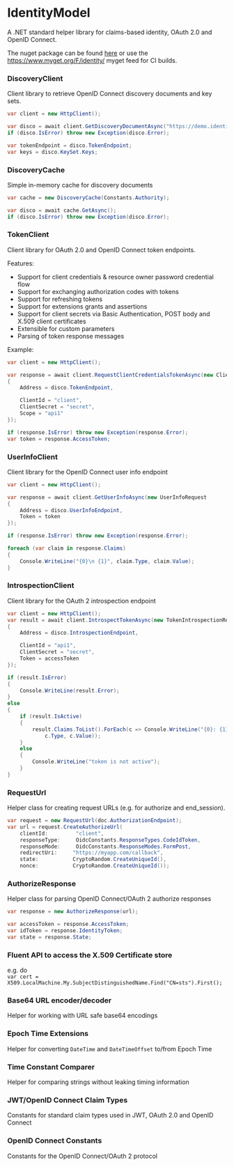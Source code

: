 # IdentityModel
A .NET standard helper library for claims-based identity, OAuth 2.0 and OpenID Connect.

The nuget package can be found [here](https://www.nuget.org/packages/IdentityModel/) or use the https://www.myget.org/F/identity/ myget feed for CI builds.

### DiscoveryClient
Client library to retrieve OpenID Connect discovery documents and key sets.

```csharp
var client = new HttpClient();

var disco = await client.GetDiscoveryDocumentAsync("https://demo.identityserver.io");
if (disco.IsError) throw new Exception(disco.Error);

var tokenEndpoint = disco.TokenEndpoint;
var keys = disco.KeySet.Keys;
```

### DiscoveryCache
Simple in-memory cache for discovery documents

```csharp
var cache = new DiscoveryCache(Constants.Authority);

var disco = await cache.GetAsync();
if (disco.IsError) throw new Exception(disco.Error);
```


### TokenClient
Client library for OAuth 2.0 and OpenID Connect token endpoints.

Features:

* Support for client credentials & resource owner password credential flow
* Support for exchanging authorization codes with tokens
* Support for refreshing tokens
* Support for extensions grants and assertions
* Support for client secrets via Basic Authentication, POST body and X.509 client certificates
* Extensible for custom parameters
* Parsing of token response messages

Example:
```csharp
var client = new HttpClient();

var response = await client.RequestClientCredentialsTokenAsync(new ClientCredentialsTokenRequest
{
    Address = disco.TokenEndpoint,

    ClientId = "client",
    ClientSecret = "secret",
    Scope = "api1"
});

if (response.IsError) throw new Exception(response.Error);
var token = response.AccessToken;
```

### UserInfoClient
Client library for the OpenID Connect user info endpoint

```csharp
var client = new HttpClient();

var response = await client.GetUserInfoAsync(new UserInfoRequest
{
    Address = disco.UserInfoEndpoint,
    Token = token
});

if (response.IsError) throw new Exception(response.Error);

foreach (var claim in response.Claims)
{
    Console.WriteLine("{0}\n {1}", claim.Type, claim.Value);
}
```

### IntrospectionClient
Client library for the OAuth 2 introspection endpoint

```csharp
var client = new HttpClient();
var result = await client.IntrospectTokenAsync(new TokenIntrospectionRequest
{
    Address = disco.IntrospectionEndpoint,

    ClientId = "api1",
    ClientSecret = "secret",
    Token = accessToken
});

if (result.IsError)
{
    Console.WriteLine(result.Error);
}
else
{
    if (result.IsActive)
    {
        result.Claims.ToList().ForEach(c => Console.WriteLine("{0}: {1}",
            c.Type, c.Value));
    }
    else
    {
        Console.WriteLine("token is not active");
    }
}
```

### RequestUrl
Helper class for creating request URLs (e.g. for authorize and end_session).

```csharp
var request = new RequestUrl(doc.AuthorizationEndpoint);
var url = request.CreateAuthorizeUrl(
    clientId:         "client",
    responseType:     OidcConstants.ResponseTypes.CodeIdToken,
    responseMode:     OidcConstants.ResponseModes.FormPost,
    redirectUri:     "https://myapp.com/callback",
    state:           CryptoRandom.CreateUniqueId(),
    nonce:           CryptoRandom.CreateUniqueId());
```

### AuthorizeResponse
Helper class for parsing OpenID Connect/OAuth 2 authorize responses

```csharp
var response = new AuthorizeResponse(url);

var accessToken = response.AccessToken;
var idToken = response.IdentityToken;
var state = response.State;
```

### Fluent API to access the X.509 Certificate store  
e.g. do  
`var cert = X509.LocalMachine.My.SubjectDistinguishedName.Find("CN=sts").First();`

### Base64 URL encoder/decoder
Helper for working with URL safe base64 encodings

### Epoch Time Extensions
Helper for converting `DateTime` and `DateTimeOffset` to/from Epoch Time

### Time Constant Comparer
Helper for comparing strings without leaking timing information

### JWT/OpenID Connect Claim Types
Constants for standard claim types used in JWT, OAuth 2.0 and OpenID Connect

### OpenID Connect Constants
Constants for the OpenID Connect/OAuth 2 protocol
